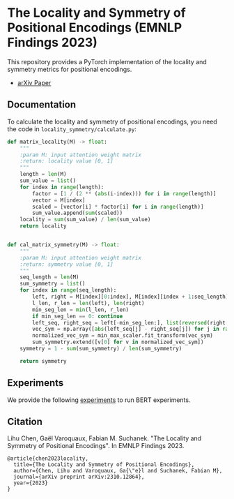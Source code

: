 # The Locality and Symmetry of Positional Encodings (EMNLP Findings 2023)
This repository provides a PyTorch implementation of the locality and symmetry metrics for positional encodings.

+ [arXiv Paper](https://arxiv.org/pdf/2310.12864.pdf)

## Documentation

To calculate the locality and symmetry of positional encodings, you need the code in `locality_symmetry/calculate.py`:
```py
def matrix_locality(M) -> float:
    """
    :param M: input attention weight matrix
    :return: locality value [0, 1]
    """
    length = len(M)
    sum_value = list()
    for index in range(length):
        factor = [1 / (2 ** (abs(i-index))) for i in range(length)]
        vector = M[index]
        scaled = [vector[i] * factor[i] for i in range(length)]
        sum_value.append(sum(scaled))
    locality = sum(sum_value) / len(sum_value)
    return locality


def cal_matrix_symmetry(M) -> float:
    """
    :param M: input attention weight matrix
    :return: symmetry value [0, 1]
    """
    seq_length = len(M)
    sum_symmetry = list()
    for index in range(seq_length):
        left, right = M[index][0:index], M[index][index + 1:seq_length]
        l_len, r_len = len(left), len(right)
        min_seg_len = min(l_len, r_len)
        if min_seg_len == 0: continue
        left_seq, right_seq = left[-min_seg_len:], list(reversed(right[:min_seg_len]))
        vec_sym = np.array([abs(left_seq[j] - right_seq[j]) for j in range(len(left_seq))]).reshape(-1, 1)
        normalized_vec_sym = min_max_scaler.fit_transform(vec_sym)
        sum_symmetry.extend([v[0] for v in normalized_vec_sym])
    symmetry = 1 - sum(sum_symmetry) / len(sum_symmetry)

    return symmetry
```

## Experiments

We provide the following [experiments](experiments) to run BERT experiments.

## Citation
Lihu Chen, Gaël Varoquaux, Fabian M. Suchanek. "The Locality and Symmetry of Positional Encodings". In EMNLP Findings 2023.
```
@article{chen2023locality,
  title={The Locality and Symmetry of Positional Encodings},
  author={Chen, Lihu and Varoquaux, Ga{\"e}l and Suchanek, Fabian M},
  journal={arXiv preprint arXiv:2310.12864},
  year={2023}
}
```
